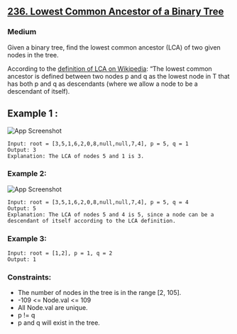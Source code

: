 

## [236. Lowest Common Ancestor of a Binary Tree](https://leetcode.com/problems/lowest-common-ancestor-of-a-binary-tree/description/)


### Medium

Given a binary tree, find the lowest common ancestor (LCA) of two given nodes in the tree.

According to the [definition of LCA on Wikipedia](https://en.wikipedia.org/wiki/Lowest_common_ancestor): “The lowest common ancestor is defined between two nodes p and q as the lowest node in T that has both p and q as descendants (where we allow a node to be a descendant of itself).


## Example 1 :

![App Screenshot](https://assets.leetcode.com/uploads/2018/12/14/binarytree.png)
~~~
Input: root = [3,5,1,6,2,0,8,null,null,7,4], p = 5, q = 1
Output: 3
Explanation: The LCA of nodes 5 and 1 is 3.
~~~

### Example 2:

![App Screenshot](https://assets.leetcode.com/uploads/2018/12/14/binarytree.png)
~~~
Input: root = [3,5,1,6,2,0,8,null,null,7,4], p = 5, q = 4
Output: 5
Explanation: The LCA of nodes 5 and 4 is 5, since a node can be a descendant of itself according to the LCA definition.
~~~

### Example 3:

~~~
Input: root = [1,2], p = 1, q = 2
Output: 1
~~~

### Constraints:

- The number of nodes in the tree is in the range [2, 105].
- -109 <= Node.val <= 109
- All Node.val are unique.
- p != q
- p and q will exist in the tree.
